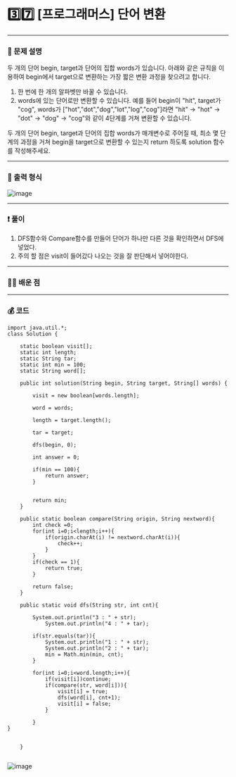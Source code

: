 # 3️⃣7️⃣ [프로그래머스] 단어 변환 </span> 

---
### 📃 문제 설명
두 개의 단어 begin, target과 단어의 집합 words가 있습니다. 아래와 같은 규칙을 이용하여 begin에서 target으로 변환하는 가장 짧은 변환 과정을 찾으려고 합니다.

1. 한 번에 한 개의 알파벳만 바꿀 수 있습니다.
2. words에 있는 단어로만 변환할 수 있습니다.
예를 들어 begin이 "hit", target가 "cog", words가 ["hot","dot","dog","lot","log","cog"]라면 "hit" -> "hot" -> "dot" -> "dog" -> "cog"와 같이 4단계를 거쳐 변환할 수 있습니다.

두 개의 단어 begin, target과 단어의 집합 words가 매개변수로 주어질 때, 최소 몇 단계의 과정을 거쳐 begin을 target으로 변환할 수 있는지 return 하도록 solution 함수를 작성해주세요.

---
### 🔑 출력 형식
![image](https://github.com/handaldog/DailyAlgo/assets/96431408/b4e034be-74bb-4db3-9e75-aaa4476787b9)


---
### ❗️ 풀이 
1. DFS함수와 Compare함수를 만들어 단어가 하나만 다른 것을 확인하면서 DFS에 넣었다.
2. 주의 할 점은 visit이 들어갔다 나오는 것을 잘 판단해서 넣어야한다.


--- 
### 👨‍💻 배운 점

---
### 💰 코드
```
import java.util.*;
class Solution {
    
    static boolean visit[];
    static int length;
    static String tar;
    static int min = 100;
    static String word[];
    
    public int solution(String begin, String target, String[] words) {
        
        visit = new boolean[words.length];
        
        word = words;
        
        length = target.length();
        
        tar = target;
        
        dfs(begin, 0);
        
        int answer = 0;
        
        if(min == 100){
            return answer;
        }
        
        
        return min;
    }
    
    public static boolean compare(String origin, String nextword){
        int check =0;
        for(int i=0;i<length;i++){
            if(origin.charAt(i) != nextword.charAt(i)){
                check++;
            }
        }
        if(check == 1){
            return true;
        }
        
        return false;
    }
    
    public static void dfs(String str, int cnt){
        
        System.out.println("3 : " + str);
            System.out.println("4 : " + tar);
        
        if(str.equals(tar)){
            System.out.println("1 : " + str);
            System.out.println("2 : " + tar);
            min = Math.min(min, cnt);
        }
        
        for(int i=0;i<word.length;i++){
            if(visit[i])continue;
            if(compare(str, word[i])){
                visit[i] = true;
                dfs(word[i], cnt+1);
                visit[i] = false;
            }
            
        }
}
       
        
    }


```
![image](https://github.com/handaldog/DailyAlgo/assets/96431408/5c449a6c-8aa9-45b1-9367-30d1598a94f5)

